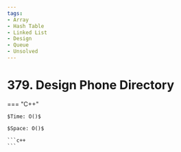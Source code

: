```yaml
---
tags:
- Array
- Hash Table
- Linked List
- Design
- Queue
- Unsolved
---
```



# 379. Design Phone Directory

=== "C++"

    $Time: O()$

    $Space: O()$

    ```c++
    ```